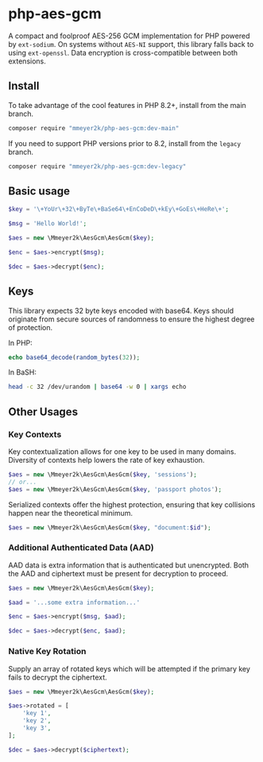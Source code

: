 # php-aes-gcm

A compact and foolproof AES-256 GCM implementation for PHP powered by `ext-sodium`.
On systems without `AES-NI` support, this library falls back to using `ext-openssl`.
Data encryption is cross-compatible between both extensions.

## Install

To take advantage of the cool features in PHP 8.2+, install from the main branch.
```bash
composer require "mmeyer2k/php-aes-gcm:dev-main"
```

If you need to support PHP versions prior to 8.2, install from the `legacy` branch.
```bash
composer require "mmeyer2k/php-aes-gcm:dev-legacy"
```

## Basic usage

```php
$key = '\+YoUr\+32\+ByTe\+BaSe64\+EnCoDeD\+kEy\+GoEs\+HeRe\+';

$msg = 'Hello World!';

$aes = new \Mmeyer2k\AesGcm\AesGcm($key);

$enc = $aes->encrypt($msg);

$dec = $aes->decrypt($enc);
```

## Keys

This library expects 32 byte keys encoded with base64.
Keys should originate from secure sources of randomness to ensure the highest degree of protection.

In PHP:
```php
echo base64_decode(random_bytes(32));
```

In BaSH:
```bash
head -c 32 /dev/urandom | base64 -w 0 | xargs echo
```

## Other Usages

### Key Contexts

Key contextualization allows for one key to be used in many domains.
Diversity of contexts help lowers the rate of key exhaustion.
```php
$aes = new \Mmeyer2k\AesGcm\AesGcm($key, 'sessions');
// or...
$aes = new \Mmeyer2k\AesGcm\AesGcm($key, 'passport photos');
```

Serialized contexts offer the highest protection, ensuring that key collisions happen near the theoretical minimum.
```php
$aes = new \Mmeyer2k\AesGcm\AesGcm($key, "document:$id");
```

### Additional Authenticated Data (AAD)

AAD data is extra information that is authenticated but unencrypted.
Both the AAD and ciphertext must be present for decryption to proceed.
```php
$aes = new \Mmeyer2k\AesGcm\AesGcm($key);

$aad = '...some extra information...'

$enc = $aes->encrypt($msg, $aad);

$dec = $aes->decrypt($enc, $aad);
```

### Native Key Rotation

Supply an array of rotated keys which will be attempted if the primary key fails to decrypt the ciphertext.
```php
$aes = new \Mmeyer2k\AesGcm\AesGcm($key);

$aes->rotated = [
    'key 1',
    'key 2',
    'key 3',
];

$dec = $aes->decrypt($ciphertext);
```
